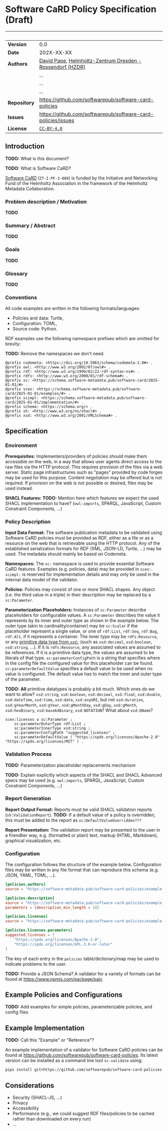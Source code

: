 <!--
SPDX-FileCopyrightText: 2025 Helmholtz-Zentrum Dresden - Rossendorf (HZDR)
SPDX-License-Identifier: CC-BY-4.0
SPDX-FileContributor: David Pape
-->

# Software CaRD Policy Specification (Draft)

| &nbsp;         | &nbsp;                                                                                                                       |
| -------------- | -----------------------------------------------------------------------------------------------------------------------------|
| **Version**    | 0.0                                                                                                                          |
| **Date**       | 202X-XX-XX                                                                                                                   |
| **Authors**    | [David Pape](https://orcid.org/0000-0002-3145-9880), [Helmholtz-Zentrum Dresden - Rossendorf (HZDR)](https://www.hzdr.de)    |
|                | ...                                                                                                                          |
|                | ...                                                                                                                          |
|                | ...                                                                                                                          |
| **Repository** | <https://github.com/softwarepub/software-card-policies>                                                                      |
| **Issues**     | <https://github.com/softwarepub/software-card-policies/issues>                                                               |
| **License**    | [`CC-BY-4.0`](https://creativecommons.org/licenses/by/4.0/)                                                                  |

## Introduction

**TODO:** What is this document?

**TODO:** What is Software CaRD?

[Software CaRD](https://helmholtz-metadaten.de/en/inf-projects/softwarecard) (`ZT-I-PF-3-080`) is funded by the Initiative and Networking Fund of the Helmholtz Association in the framework of the Helmholtz Metadata Collaboration.

### Problem description / Motivation

**TODO**

### Summary / Abstract

**TODO**

### Goals

**TODO**

### Glossary

**TODO**

### Conventions

All code examples are written in the following formats/languages:

- Policies and data: Turtle,
- Configuration: TOML,
- Source code: Python.

RDF examples use the following namespace prefixes which are omitted for brevity:

**TODO:** Remove the namespaces we don't need.

```turtle
@prefix codemeta: <https://doi.org/10.5063/schema/codemeta-2.0#> .
@prefix owl: <http://www.w3.org/2002/07/owl#> .
@prefix rdf: <http://www.w3.org/1999/02/22-rdf-syntax-ns#> .
@prefix rdfs: <http://www.w3.org/2000/01/rdf-schema#> .
@prefix sc: <https://schema.software-metadata.pub/software-card/2025-01-01/#> .
@prefix scex: <https://schema.software-metadata.pub/software-card/2025-01-01/examples/#> .
@prefix scimpl: <https://schema.software-metadata.pub/software-card/2025-01-01/implementation/#> .
@prefix schema: <https://schema.org/> .
@prefix sh: <http://www.w3.org/ns/shacl#> .
@prefix xsd: <http://www.w3.org/2001/XMLSchema#> .
```

## Specification

### Environment

**Prerequisites:**
Implementers/providers of policies should make them accessible on the web, in a way that allows user agents direct access to the raw files via the HTTP protocol.
This requires provision of the files via a web server.
Static page infrastructures such as "pages" provided by code forges may be used for this purpose.
Content negotiation may be offered but is not required.
If provision on the web is not possible or desired, files may be used instead.

**SHACL Features:**
**TODO:** Mention here which features we expect the used SHACL implementation to have? (`owl:imports`, SPARQL, JavaScript, Custom Constraint Components, ...)

### Policy Description

**Input Data Format:**
The software publication metadata to be validated using Software CaRD policies must be provided as RDF, either as a file or as a resource on the web that is retrievable using the HTTP protocol.
Any of the established serialization formats for RDF (XML, JSON-LD, Turtle, ...) may be used.
The metadata should mainly be based on Codemeta.

**Namespaces:**
The `sc:` namespace is used to provide essential Software CaRD features.
Examples (e.g. policies, data) may be provided in `scex:`.
`scimpl:` is reserved for implementation details and may only be used in the internal data model of the validator.

**Policies:**
Policies may consist of one or more SHACL shapes.
Any object (i.e. the third value in a triple) in their description may be replaced by a `sc:Parameter`.

**Parameterization Placeholders:**
Instances of `sc:Parameter` describe placeholders for configurable values.
A `sc:Parameter` describes the value it represents by its inner and outer type as shown in the example below.
The outer type (akin to cardinality/container) may be `sc:Scalar` if the placeholder represent a single value, or one of `rdf:List`, `rdf:Seq`, `rdf:Bag`, `rdf:Alt`, if it represents a container.
The inner type may be `rdfs:Resource`, or any [primitive data type from `xsd:`](https://www.w3.org/TR/xmlschema-2/#built-in-primitive-datatypes) (such as `xsd:decimal`, `xsd:boolean`, `xsd:string`, ...).
If it is `rdfs:Resource`, any associated values are assumed to be references.
If it is a primitive data type, the values are assumed to be literals of that type.
`sc:parameterConfigPath` is a string that specifies where in the config file the configured value for this placeholder can be found.
`sc:parameterDefaultValue` specifies a default value to be used when no value is configured.
The default value has to match the inner and outer type of the parameter.

**TODO:** **All** primitive datatypes is probably a bit much. Which ones do we want to allow?
`xsd:string`, `xsd:boolean`, `xsd:decimal`, `xsd:float`, `xsd:double`, `xsd:dateTime`, `xsd:time`, `xsd:date`, `xsd:anyURI`,
but not `xsd:duration`, `xsd:gYearMonth`, `xsd:gYear`, `xsd:gMonthDay`, `xsd:gDay`, `xsd:gMonth`, `xsd:hexBinary`, `xsd:base64Binary`, `xsd:NOTATION`?
What about `xsd:QName`?

```turtle
scex:licenses a sc:Parameter ;
    sc:parameterOuterType rdf:List ;
    sc:parameterInnerType xsd:string ;
    sc:parameterConfigPath "suggested_licenses" ;
    sc:parameterDefaultValue ( "https://spdx.org/licenses/Apache-2.0" "https://spdx.org/licenses/MIT" ) .
```

### Validation Process

**TODO:** Parameterization placeholder replacements mechanism

**TODO:** Explain explicitly which aspects of the SHACL and SHACL Advanced specs may be used (e.g. `owl:imports`, SPARQL, JavaScript, Custom Constraint Components, ...)

### Report Generation

**Report Output Format:**
Reports must be valid SHACL validation reports (`sh:ValidationReport`).
**TODO:** If a default value of a policy is overridden, this must be added to the report as `sc:DefaultValueOverridden???`

**Report Presentation:**
The validation report may be presented to the user in a friendlier way, e.g. (formatted or plain) text, markup (HTML, Markdown), graphical visualization, etc.

### Configuration

The configuration follows the structure of the example below.
Configuration files may be written in any file format that can reproduce this schema (e.g. JSON, YAML, TOML, ...).

```toml
[policies.authors]
source = "https://software-metadata.pub/software-card-policies/example-policies/policies/authors-affiliation.ttl"

[policies.description]
source = "https://software-metadata.pub/software-card-policies/example-policies/policies/description-parameterizable.ttl"
parameters = {description_min_length = 10}

[policies.licenses]
source = "https://software-metadata.pub/software-card-policies/example-policies/policies/licenses-parameterizable.ttl"

[policies.licenses.parameters]
suggested_licenses = [
    "https://spdx.org/licenses/Apache-2.0",
    "https://spdx.org/licenses/GPL-3.0-or-later"
]
```

The key of each entry in the `policies` table/dictionary/map may be used to indicate problems to the user.

**TODO:** Provide a JSON Schema? A validator for a variety of formats can be found at <https://www.npmjs.com/package/pajv>

## Example Policies and Configurations

**TODO:** Add examples for simple policies, parameterizable policies, and config files

## Example Implementation

**TODO:** Call this "Example" or "Reference"?

An example implementation of a validator for Software CaRD policies can be found at <https://github.com/softwarepub/software-card-policies>.
Its latest version can be installed as a command line tool `sc-validate` using:

```bash
pipx install git+https://github.com/softwarepub/software-card-policies.git
```

## Considerations

- Security (SHACL-JS, ...)
- Privacy
- Accessibility
- Performance (e.g., we could suggest RDF files/policies to be cached rather than downloaded on every run)
- ...
